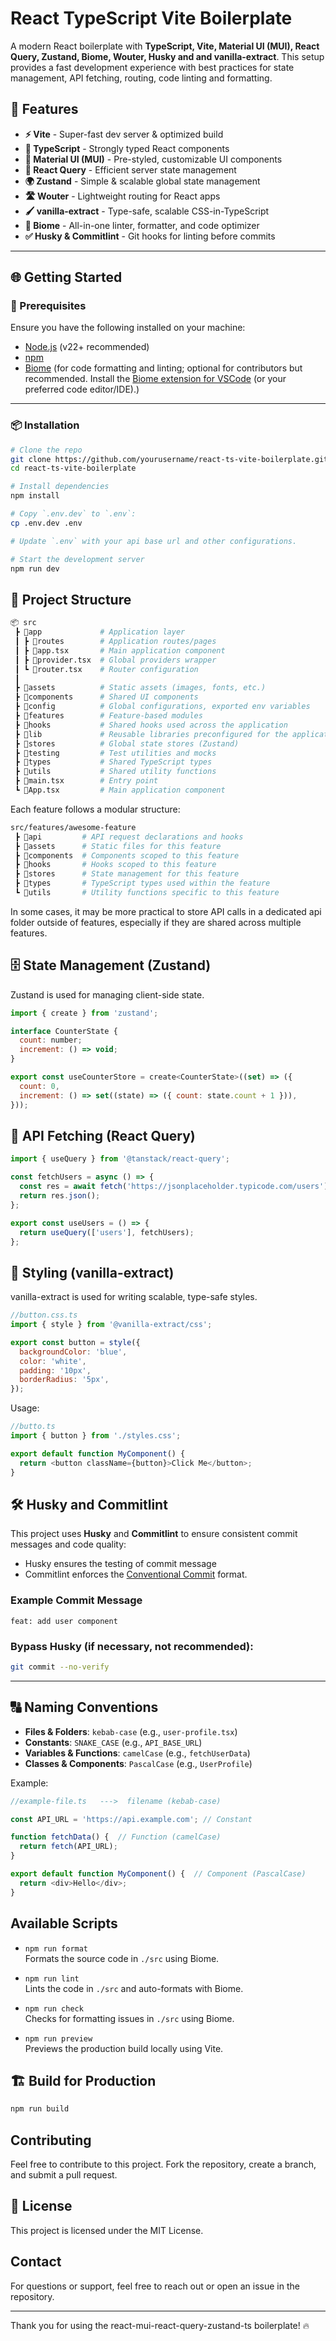 # React TypeScript Vite Boilerplate

A modern React boilerplate with **TypeScript, Vite, Material UI (MUI), React Query, Zustand, Biome, Wouter, Husky and and vanilla-extract**. This setup provides a fast development experience with best practices for state management, API fetching, routing, code linting and formatting.

## 🚀 Features

- **⚡️ Vite** - Super-fast dev server & optimized build
- **📌 TypeScript** - Strongly typed React components
- **🎨 Material UI (MUI)** - Pre-styled, customizable UI components
- **🔄 React Query** - Efficient server state management
- **🌍 Zustand** - Simple & scalable global state management
- **🛣️ Wouter** - Lightweight routing for React apps
- **🖌️ vanilla-extract** - Type-safe, scalable CSS-in-TypeScript
- **📝 Biome** - All-in-one linter, formatter, and code optimizer
- **✅ Husky & Commitlint** - Git hooks for linting before commits

---

## 🌐 Getting Started
### 🔑 Prerequisites

Ensure you have the following installed on your machine:

- [Node.js](https://nodejs.org/) (v22+ recommended)
- [npm](https://www.npmjs.com/)
- [Biome](https://biomejs.dev/) (for code formatting and linting; optional for contributors but recommended. Install the [Biome extension for VSCode](https://marketplace.visualstudio.com/items?itemName=biomejs.biome) (or your preferred code editor/IDE).)
---

### 📦 Installation

```sh
# Clone the repo
git clone https://github.com/yourusername/react-ts-vite-boilerplate.git
cd react-ts-vite-boilerplate

# Install dependencies
npm install

# Copy `.env.dev` to `.env`:
cp .env.dev .env

# Update `.env` with your api base url and other configurations.

# Start the development server
npm run dev
```

## 📁 Project Structure
```sh
📦 src
 ┣ 📂app             # Application layer
 ┃ ┣ 📂routes        # Application routes/pages
 ┃ ┣ 📜app.tsx       # Main application component
 ┃ ┣ 📜provider.tsx  # Global providers wrapper
 ┃ ┗ 📜router.tsx    # Router configuration
 ┃
 ┣ 📂assets          # Static assets (images, fonts, etc.)
 ┣ 📂components      # Shared UI components
 ┣ 📂config          # Global configurations, exported env variables
 ┣ 📂features        # Feature-based modules
 ┣ 📂hooks           # Shared hooks used across the application
 ┣ 📂lib             # Reusable libraries preconfigured for the application
 ┣ 📂stores          # Global state stores (Zustand)
 ┣ 📂testing         # Test utilities and mocks
 ┣ 📂types           # Shared TypeScript types
 ┣ 📂utils           # Shared utility functions
 ┣ 📜main.tsx        # Entry point
 ┗ 📜App.tsx         # Main application component
```

Each feature follows a modular structure:
```sh
src/features/awesome-feature
 ┣ 📂api         # API request declarations and hooks
 ┣ 📂assets      # Static files for this feature
 ┣ 📂components  # Components scoped to this feature
 ┣ 📂hooks       # Hooks scoped to this feature
 ┣ 📂stores      # State management for this feature
 ┣ 📂types       # TypeScript types used within the feature
 ┗ 📂utils       # Utility functions specific to this feature
```
In some cases, it may be more practical to store API calls in a dedicated api folder outside of features, especially if they are shared across multiple features.

## 🗄️ State Management (Zustand)
Zustand is used for managing client-side state.

```javascript
import { create } from 'zustand';

interface CounterState {
  count: number;
  increment: () => void;
}

export const useCounterStore = create<CounterState>((set) => ({
  count: 0,
  increment: () => set((state) => ({ count: state.count + 1 })),
}));
```

## 🔄 API Fetching (React Query)
```javascript
import { useQuery } from '@tanstack/react-query';

const fetchUsers = async () => {
  const res = await fetch('https://jsonplaceholder.typicode.com/users');
  return res.json();
};

export const useUsers = () => {
  return useQuery(['users'], fetchUsers);
};
```

## 🎨 Styling (vanilla-extract)
vanilla-extract is used for writing scalable, type-safe styles.

```javascript
//button.css.ts
import { style } from '@vanilla-extract/css';

export const button = style({
  backgroundColor: 'blue',
  color: 'white',
  padding: '10px',
  borderRadius: '5px',
});
```
Usage:
```javascript
//butto.ts
import { button } from './styles.css';

export default function MyComponent() {
  return <button className={button}>Click Me</button>;
}
```

## 🛠️ Husky and Commitlint

This project uses **Husky** and **Commitlint** to ensure consistent commit messages and code quality:

- Husky ensures the testing of commit message
- Commitlint enforces the [Conventional Commit](https://www.conventionalcommits.org/) format.

### Example Commit Message

```
feat: add user component
```

### Bypass Husky (if necessary, not recommended):

```bash
git commit --no-verify
```
---

## 🔠 Naming Conventions

- **Files & Folders**: `kebab-case` (e.g., `user-profile.tsx`)
- **Constants**: `SNAKE_CASE` (e.g., `API_BASE_URL`)
- **Variables & Functions**: `camelCase` (e.g., `fetchUserData`)
- **Classes & Components**: `PascalCase` (e.g., `UserProfile`)

Example:
```javascript
//example-file.ts   --->  filename (kebab-case)

const API_URL = 'https://api.example.com'; // Constant

function fetchData() {  // Function (camelCase)
  return fetch(API_URL);
}

export default function MyComponent() {  // Component (PascalCase)
  return <div>Hello</div>;
}
```

## Available Scripts
- `npm run format`  
  Formats the source code in `./src` using Biome.

- `npm run lint`  
  Lints the code in `./src` and auto-formats with Biome.

- `npm run check`  
  Checks for formatting issues in `./src` using Biome.

- `npm run preview`  
  Previews the production build locally using Vite.


## 🏗️ Build for Production
```sh
npm run build
```

## Contributing
Feel free to contribute to this project. Fork the repository, create a branch, and submit a pull request.


## 📜 License
This project is licensed under the MIT License.

## Contact

For questions or support, feel free to reach out or open an issue in the repository.

---

Thank you for using the react-mui-react-query-zustand-ts boilerplate! 🔥